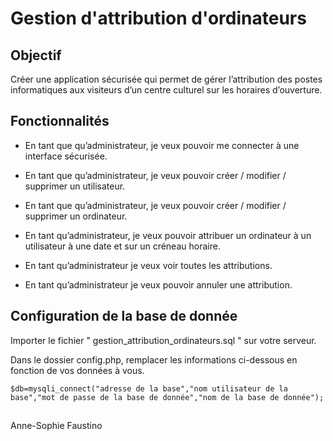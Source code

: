 # Gestion d'attribution d'ordinateurs

## Objectif

Créer une application sécurisée qui permet de gérer l’attribution des postes informatiques
aux visiteurs d’un centre culturel sur les horaires d’ouverture.


## Fonctionnalités

- En tant que qu’administrateur, je veux pouvoir me connecter à une interface sécurisée.

- En tant que qu’administrateur, je veux pouvoir créer / modifier / supprimer un utilisateur.

- En tant que qu’administrateur, je veux pouvoir créer / modifier / supprimer un ordinateur.

- En tant qu’administrateur, je veux pouvoir attribuer un ordinateur à un utilisateur à une date et sur un créneau horaire.

- En tant qu’administrateur je veux voir toutes les attributions.

- En tant qu’administrateur je veux pouvoir annuler une attribution.

## Configuration de la base de donnée

Importer le fichier " gestion_attribution_ordinateurs.sql " sur votre serveur.

Dans le dossier config.php, remplacer les informations ci-dessous en fonction de vos données à vous.
    
    $db=mysqli_connect("adresse de la base","nom utilisateur de la base","mot de passe de la base de donnée","nom de la base de donnée"); 
    
## 

Anne-Sophie Faustino
